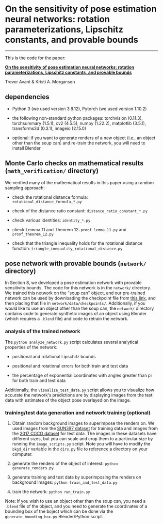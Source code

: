 # On the sensitivity of pose estimation neural networks: rotation parameterizations, Lipschitz constants, and provable bounds
---

This is the code for the paper:

[**On the sensitivity of pose estimation neural networks: rotation parameterizations, Lipschitz constants, and provable bounds**](https://!!!)

Trevor Avant & Kristi A. Morgansen


## dependencies

* Python 3 (we used version 3.8.12), Pytorch (we used version 1.10.2)

* the following non-standard python packages: torchvision (0.11.3), torchsummary (1.5.1), cv2 (4.5.5), numpy (1.22.2), matplotlib (3.5.1), transforms3d (0.3.1), imageio (2.15.0)

* optional: if you want to generate renders of a new object (i.e., an object other than the soup can) and re-train the network, you will need to install Blender


## Monte Carlo checks on mathematical results (`math_verification/` directory)

We verified many of the mathematical results in this paper using a random sampling approach:

* check the rotational distance formula: `rotational_distance_formula_*.py`

* check of the distance ratio constant: `distance_ratio_constant_*.py`

* check various identities: `identity_*.py`

* check Lemma 11 and Theorem 12: `proof_lemma_11.py` and `proof_theorem_12.py`

* check that the triangle inequality holds for the rotational distance function: `triangle_inequality_rotational_distance.py`


## pose network with provable bounds (`network/` directory)

In Section 8, we developed a pose estimation network with provable sensitivity bounds. The code for this network is in the `network/` directory. We trained this network on the "soup can" object, and our pre-trained network can be used by downloading the checkpoint file from [this link](https://drive.google.com/file/d/10G4NwHPUo_O8YV7FH06R6zzbROW93NyT/view?usp=sharing), and then placing that file in `network/data/checkpoints/`. Additionally, if you would like to use an object other than the soup can, the `network/` directory contains code to generate synthetic images of an object using Blender (which requires a `.blend` file) and code to retrain the network.

### analysis of the trained network

The `python analyze_network.py` script calculates several analytical properties of the network:

* positional and rotational Lipschitz bounds

* positional and rotational errors for both train and test data

* the percentage of exponential coordinates with angles greater than pi for both train and test data

Additionally, the `visualize_test_data.py` script allows you to visualize how accurate the network's predictions are by displaying images from the test data with estimates of the object pose overlayed on the image.

### training/test data generation and network training (optional)

1. Obtain random background images to superimpose the renders on. We used images from the [SUN397 dataset](https://vision.princeton.edu/projects/2010/SUN/) for training data and images from the [2017 COCO dataset](https://cocodataset.org/#download) for test data. The images in these datasets have different sizes, but you can scale and crop them to a particular size by running the `image_scripts.py` script. Note you will have to modify the `bkgd_dir` variable in the `dirs.py` file to reference a directory on your computer.

2. generate the renders of the object of interest: `python generate_renders.py`

3. generate training and test data by superimposing the renders on background images: `python train_and_test_data.py`

4. train the network: `python run_train.py`

Note: If you wish to use an object other than the soup can, you need a `.blend` file of the object, and you need to generate the coordinates of a bounding box of the boject which can be done via the `generate_bounding_box.py` Blender/Python script.
